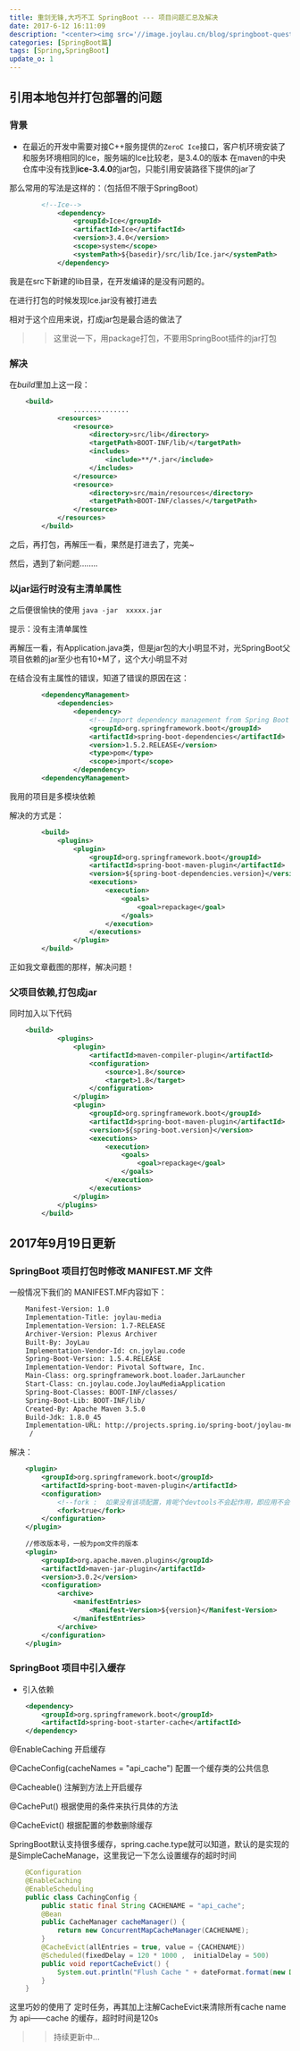 ```yaml
---
title: 重剑无锋,大巧不工 SpringBoot --- 项目问题汇总及解决
date: 2017-6-12 16:11:09
description: "<center><img src='//image.joylau.cn/blog/springboot-question-tips.png' alt='SpringBoot-Question-Tips.png'></center>  <br>这篇文章打算记录一下平时项目中遇到的各种SpringBoot问题，并记录解决方案<br>持续更新......"
categories: [SpringBoot篇]
tags: [Spring,SpringBoot]
update_o: 1
---
```


<!-- more -->

## 引用本地包并打包部署的问题

### 背景

- 在最近的开发中需要对接C++服务提供的`ZeroC Ice`接口，客户机环境安装了和服务环境相同的Ice，服务端的Ice比较老，是3.4.0的版本
在maven的中央仓库中没有找到**ice-3.4.0**的jar包，只能引用安装路径下提供的jar了

那么常用的写法是这样的：（包括但不限于SpringBoot）

``` xml
        <!--Ice-->
            <dependency>
                <groupId>Ice</groupId>
                <artifactId>Ice</artifactId>
                <version>3.4.0</version>
                <scope>system</scope>
                <systemPath>${basedir}/src/lib/Ice.jar</systemPath>
            </dependency>
```

我是在src下新建的lib目录，在开发编译的是没有问题的。

在进行打包的时候发现Ice.jar没有被打进去

相对于这个应用来说，打成jar包是最合适的做法了

>> 这里说一下，用package打包，不要用SpringBoot插件的jar打包



### 解决

在*build*里加上这一段：
``` xml
    <build>
                ..............
            <resources>
                <resource>
                    <directory>src/lib</directory>
                    <targetPath>BOOT-INF/lib/</targetPath>
                    <includes>
                        <include>**/*.jar</include>
                    </includes>
                </resource>
                <resource>
                    <directory>src/main/resources</directory>
                    <targetPath>BOOT-INF/classes/</targetPath>
                </resource>
            </resources>
        </build>
```

之后，再打包，再解压一看，果然是打进去了，完美~


然后，遇到了新问题........


### 以jar运行时没有主清单属性

之后便很愉快的使用 `java -jar  xxxxx.jar`

提示：没有主清单属性

再解压一看，有Application.java类，但是jar包的大小明显不对，光SpringBoot父项目依赖的jar至少也有10+M了，这个大小明显不对


在结合没有主属性的错误，知道了错误的原因在这：

``` xml
        <dependencyManagement>
    		<dependencies>
    			<dependency>
    				<!-- Import dependency management from Spring Boot -->
    				<groupId>org.springframework.boot</groupId>
    				<artifactId>spring-boot-dependencies</artifactId>
    				<version>1.5.2.RELEASE</version>
    				<type>pom</type>
    				<scope>import</scope>
    			</dependency>
    	<dependencyManagement>
```

我用的项目是多模块依赖

解决的方式是：

``` xml
        <build>
            <plugins>
                <plugin>
                    <groupId>org.springframework.boot</groupId>
                    <artifactId>spring-boot-maven-plugin</artifactId>
                    <version>${spring-boot-dependencies.version}</version>
                    <executions>
                        <execution>
                            <goals>
                                <goal>repackage</goal>
                            </goals>
                        </execution>
                    </executions>
                </plugin>
        </build>
```

正如我文章截图的那样，解决问题！


### 父项目依赖,打包成jar

同时加入以下代码
``` xml
    <build>
            <plugins>
                <plugin>
                    <artifactId>maven-compiler-plugin</artifactId>
                    <configuration>
                        <source>1.8</source>
                        <target>1.8</target>
                    </configuration>
                </plugin>
                <plugin>
                    <groupId>org.springframework.boot</groupId>
                    <artifactId>spring-boot-maven-plugin</artifactId>
                    <version>${spring-boot.version}</version>
                    <executions>
                        <execution>
                            <goals>
                                <goal>repackage</goal>
                            </goals>
                        </execution>
                    </executions>
                </plugin>
            </plugins>
        </build>
```

## 2017年9月19日更新

### SpringBoot 项目打包时修改 MANIFEST.MF 文件

一般情况下我们的 MANIFEST.MF内容如下：

``` bash
    Manifest-Version: 1.0
    Implementation-Title: joylau-media
    Implementation-Version: 1.7-RELEASE
    Archiver-Version: Plexus Archiver
    Built-By: JoyLau
    Implementation-Vendor-Id: cn.joylau.code
    Spring-Boot-Version: 1.5.4.RELEASE
    Implementation-Vendor: Pivotal Software, Inc.
    Main-Class: org.springframework.boot.loader.JarLauncher
    Start-Class: cn.joylau.code.JoylauMediaApplication
    Spring-Boot-Classes: BOOT-INF/classes/
    Spring-Boot-Lib: BOOT-INF/lib/
    Created-By: Apache Maven 3.5.0
    Build-Jdk: 1.8.0_45
    Implementation-URL: http://projects.spring.io/spring-boot/joylau-media
     /

```



解决：



``` xml
    <plugin>
        <groupId>org.springframework.boot</groupId>
        <artifactId>spring-boot-maven-plugin</artifactId>
        <configuration>
            <!--fork :  如果没有该项配置，肯呢个devtools不会起作用，即应用不会restart -->
            <fork>true</fork>
        </configuration>
    </plugin>
    
    //修改版本号，一般为pom文件的版本
    <plugin>
        <groupId>org.apache.maven.plugins</groupId>
        <artifactId>maven-jar-plugin</artifactId>
        <version>3.0.2</version>
        <configuration>
            <archive>
                <manifestEntries>
                    <Manifest-Version>${version}</Manifest-Version>
                </manifestEntries>
            </archive>
        </configuration>
    </plugin>
```




### SpringBoot 项目中引入缓存
- 引入依赖

``` xml
    <dependency>
        <groupId>org.springframework.boot</groupId>
        <artifactId>spring-boot-starter-cache</artifactId>
    </dependency>
```

@EnableCaching 开启缓存

@CacheConfig(cacheNames = "api_cache") 配置一个缓存类的公共信息

@Cacheable() 注解到方法上开启缓存

@CachePut() 根据使用的条件来执行具体的方法

@CacheEvict() 根据配置的参数删除缓存

SpringBoot默认支持很多缓存，spring.cache.type就可以知道，默认的是实现的是SimpleCacheManage，这里我记一下怎么设置缓存的超时时间



``` java
    @Configuration
    @EnableCaching
    @EnableScheduling
    public class CachingConfig {
        public static final String CACHENAME = "api_cache";
        @Bean
        public CacheManager cacheManager() {
            return new ConcurrentMapCacheManager(CACHENAME);
        }
        @CacheEvict(allEntries = true, value = {CACHENAME})
        @Scheduled(fixedDelay = 120 * 1000 ,  initialDelay = 500)
        public void reportCacheEvict() {
            System.out.println("Flush Cache " + dateFormat.format(new Date()));
        }
    }
```



这里巧妙的使用了 定时任务，再其加上注解CacheEvict来清除所有cache name 为 api——cache 的缓存，超时时间是120s
>> 持续更新中...